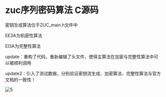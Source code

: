 # zuc序列密码算法 C源码

密钥生成算法位于ZUC_main.h文件中

EE3A为机密性算法

EI3A为完整性算法

update：重构了代码，重新编辑了头文件，使得主算法在加密与完整性算法中可以被顺利调用

update2：引入了测试数据，分别验证密钥流生成、加密算法、完整性算法与官方文档的一致性！

![5](5.png)


